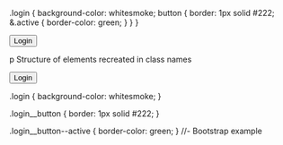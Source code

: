 .login {
	background-color: whitesmoke;
	button {
		border: 1px solid #222;
		&.active {
			border-color: green;
		}
	}
}

<div class="login">
	<button class="active">Login</button>
</div>




p Structure of elements recreated in class names


<div class="login">
	<button class="login__button--active">Login</button>
</div>

.login {
	background-color: whitesmoke;
}

.login__button {
	border: 1px solid #222;
}

.login__button--active {
	border-color: green;
}           //- Bootstrap example
